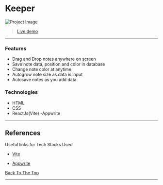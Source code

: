 # Keeper

![Project Image](https://drive.google.com/file/d/1mcH1dVEH3oJQSgjbfbLBgxOH13AifA-D/view?usp=sharing)
> [Live demo](https://arghyacodes.github.io/Keeper/)

---

### Features

-   Drag and Drop notes anywhere on screen
-   Save note data, position and color in database
-   Change note color at anytime
-   Autogrow note size as data is input
-   Autosave notes as you add data.



### Technologies

- HTML 
- CSS
- ReactJs(Vite)
-Appwrite

---


## References


Useful links for Tech Stacks Used

- [Vite](https://vitejs.dev/guide/)

- [Appwrite](https://appwrite.io/docs/quick-starts/web)


[Back To The Top](#read-me-template)

---


